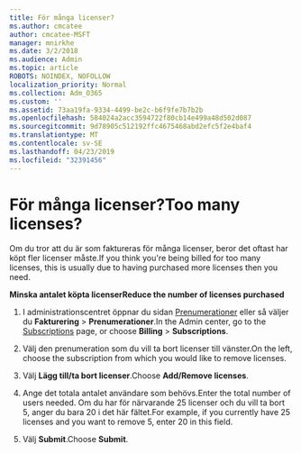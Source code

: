 ```yaml
---
title: För många licenser?
ms.author: cmcatee
author: cmcatee-MSFT
manager: mnirkhe
ms.date: 3/2/2018
ms.audience: Admin
ms.topic: article
ROBOTS: NOINDEX, NOFOLLOW
localization_priority: Normal
ms.collection: Adm_O365
ms.custom: ''
ms.assetid: 73aa19fa-9334-4499-be2c-b6f9fe7b7b2b
ms.openlocfilehash: 584024a2acc3594722f80cb14e499a48d502d087
ms.sourcegitcommit: 9d78905c512192ffc4675468abd2efc5f2e4baf4
ms.translationtype: MT
ms.contentlocale: sv-SE
ms.lasthandoff: 04/23/2019
ms.locfileid: "32391456"
---
```

# <a name="too-many-licenses"></a><span data-ttu-id="125c7-102">För många licenser?</span><span class="sxs-lookup"><span data-stu-id="125c7-102">Too many licenses?</span></span>

<span data-ttu-id="125c7-103">Om du tror att du är som faktureras för många licenser, beror det oftast har köpt fler licenser måste.</span><span class="sxs-lookup"><span data-stu-id="125c7-103">If you think you're being billed for too many licenses, this is usually due to having purchased more licenses then you need.</span></span>
  
 <span data-ttu-id="125c7-104">**Minska antalet köpta licenser**</span><span class="sxs-lookup"><span data-stu-id="125c7-104">**Reduce the number of licenses purchased**</span></span>
  
1. <span data-ttu-id="125c7-105">I administrationscentret öppnar du sidan [Prenumerationer](https://go.microsoft.com/fwlink/p/?linkid=842054) eller så väljer du **Fakturering** \> **Prenumerationer**.</span><span class="sxs-lookup"><span data-stu-id="125c7-105">In the Admin center, go to the [Subscriptions](https://go.microsoft.com/fwlink/p/?linkid=842054) page, or choose **Billing** \> **Subscriptions**.</span></span>
    
2. <span data-ttu-id="125c7-106">Välj den prenumeration som du vill ta bort licenser till vänster.</span><span class="sxs-lookup"><span data-stu-id="125c7-106">On the left, choose the subscription from which you would like to remove licenses.</span></span>
    
3. <span data-ttu-id="125c7-107">Välj **Lägg till/ta bort licenser**.</span><span class="sxs-lookup"><span data-stu-id="125c7-107">Choose **Add/Remove licenses**.</span></span>
    
4. <span data-ttu-id="125c7-108">Ange det totala antalet användare som behövs.</span><span class="sxs-lookup"><span data-stu-id="125c7-108">Enter the total number of users needed.</span></span> <span data-ttu-id="125c7-109">Om du har för närvarande 25 licenser och du vill ta bort 5, anger du bara 20 i det här fältet.</span><span class="sxs-lookup"><span data-stu-id="125c7-109">For example, if you currently have 25 licenses and you want to remove 5, enter 20 in this field.</span></span>
    
5. <span data-ttu-id="125c7-110">Välj **Submit**.</span><span class="sxs-lookup"><span data-stu-id="125c7-110">Choose **Submit**.</span></span>
    

